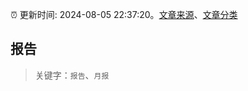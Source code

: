 :alarm_clock: 更新时间: 2024-08-05 22:37:20。[文章来源](/README.md)、[文章分类](/TAGS.md)

## 报告


> 关键字：`报告`、`月报`



